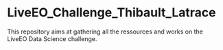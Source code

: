 # LiveEO_Challenge_Thibault_Latrace
This repository aims at gathering all the ressources and works on the LiveEO Data Science challenge.
